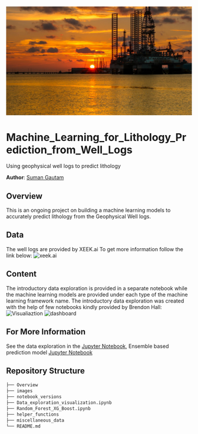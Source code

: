 ![oilrig](./images/Rig_Galveston.JPG)

# Machine_Learning_for_Lithology_Prediction_from_Well_Logs
Using geophysical well logs to predict lithology

**Author**: [Suman Gautam](mailto:smngeo@gmail.com)

## Overview

This is an ongoing project on building a machine learning models to accurately predict lithology from the Geophysical Well logs.


## Data

The well logs are provided by XEEK.ai To get more information follow the link below:
![xeek.ai](https://xeek.ai/challenges/force-well-logs/overview)


## Content

The introductory data exploration is provided in a separate notebook while the machine learning models are provided under each type of the machine learning framework name.
The introductory data exploration was created with the help of few notebooks kindly provided by Brendon Hall:
![Visualiaztion](https://github.com/brendonhall/FORCE-2020-Lithology/blob/master/notebooks/01-Log-Plot-MPL.ipynb)
![dashboard](https://github.com/brendonhall/FORCE-2020-Lithology/blob/master/notebooks/03-Map-Dash.ipynb)



## For More Information

See the data exploration in the [Jupyter Notebook](./Data_exploration_visualization.ipynb), Ensemble based prediction model [Jupyter Notebook](./Random_Forest_XG_Boost.ipynb)



## Repository Structure

```
├── Overview
├── images
├── notebook_versions
├── Data_exploration_visualization.ipynb
├── Random_Forest_XG_Boost.ipynb
├── helper_functions
├── miscellaneous_data
└── README.md
```
